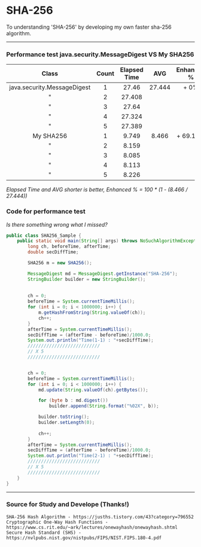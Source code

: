 # SHA-256
To understanding 'SHA-256' by developing my own faster sha-256 algorithm.

---------------------------------------

### Performance test java.security.MessageDigest VS My SHA256
|Class|Count|Elapsed Time|AVG|Enhanced %|
|:---:|:---:|:---:|:---:|:---:|
|java.security.MessageDigest|1|27.46|27.444|+ 0%|
|"|2|27.408|||
|"|3|27.64|||
|"|4|27.324|||
|"|5|27.389|||
|My SHA256|1|9.749|8.466|+ 69.15%|
|"|2|8.159|||
|"|3|8.085|||
|"|4|8.113|||
|"|5|8.226|||
*Elapsed Time and AVG shorter is better, Enhanced % = 100 * (1 - (8.466 / 27.444))*


### Code for performance test
_Is there something wrong what I missed?_
```java
public class SHA256_Sample {
    public static void main(String[] args) throws NoSuchAlgorithmException {
        long ch, beforeTime, afterTime;
        double secDiffTime;

        SHA256 m = new SHA256();

        MessageDigest md = MessageDigest.getInstance("SHA-256");
        StringBuilder builder = new StringBuilder();
        
        
        ch = 0;
        beforeTime = System.currentTimeMillis();
        for (int i = 0; i < 1000000; i++) {
            m.getHashFromString(String.valueOf(ch));
            ch++;
        }
        afterTime = System.currentTimeMillis();
        secDiffTime = (afterTime - beforeTime)/1000.0;
        System.out.println("Time(1-1) : "+secDiffTime);
        ///////////////////////////
        // X 5 
        ///////////////////////////


        ch = 0;
        beforeTime = System.currentTimeMillis();
        for (int i = 0; i < 1000000; i++) {
            md.update(String.valueOf(ch).getBytes());

            for (byte b : md.digest())
                builder.append(String.format("%02X", b));

            builder.toString();
            builder.setLength(0);
            
            ch++;
        }
        afterTime = System.currentTimeMillis();
        secDiffTime = (afterTime - beforeTime)/1000.0;
        System.out.println("Time(2-1) : "+secDiffTime);
        ///////////////////////////
        // X 5 
        ///////////////////////////
    }
}
```
---------------------------------------
### Source for Study and Develope (Thanks!)
```
SHA-256 Hash Algorithm - https://jusths.tistory.com/43?category=796552
Cryptographic One-Way Hash Functions - https://www.cs.rit.edu/~ark/lectures/onewayhash/onewayhash.shtml
Secure Hash Standard (SHS) - https://nvlpubs.nist.gov/nistpubs/FIPS/NIST.FIPS.180-4.pdf
```
